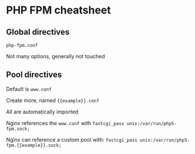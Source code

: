 PHP FPM cheatsheet
==================

Global directives
-----------------

`php-fpm.conf`

Not many options, generally not touched

Pool directives
----------------

Default is `www.conf`

Create more, named `{{example}}.conf`

All are automatically imported

Nginx references the `www.conf` with `fastcgi_pass unix:/var/run/php5-fpm.sock;`

Nginx can reference a custom pool with: `fastcgi_pass unix:/var/run/php5-fpm.{{example}}.sock;`
